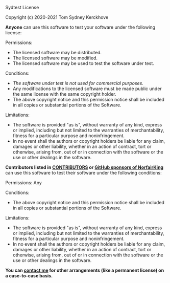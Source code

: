 Sydtest License

Copyright (c) 2020-2021 Tom Sydney Kerckhove

**Anyone** can use this software to test your software under the following license:


Permissions:
* The licensed software may be distributed.
* The licensed software may be modified.
* The licensed software may be used to test the software under test.

Conditions:
* _The software under test is not used for commercial purposes._
* Any modifications to the licensed software must be made public under the same license with the same copyright holder.
* The above copyright notice and this permission notice shall be included in all copies or substantial portions of the Software.

Limitations:
* The software is provided "as is", without warranty of any kind, express or implied, including but not limited to the warranties of merchantability, fitness for a particular purpose and noninfringement.
* In no event shall the authors or copyright holders be liable for any claim, damages or other liability, whether in an action of contract, tort or otherwise, arising from, out of or in connection with the software or the use or other dealings in the software.




**Contributors listed in [CONTRIBUTORS](./CONTRIBUTORS.md) or [GitHub sponsors of NorfairKing](https://github.com/sponsors/NorfairKing)** can use this software to test their software under the following conditions:

Permissions: Any

Conditions:
* The above copyright notice and this permission notice shall be included in all copies or substantial portions of the Software.

Limitations:
* The software is provided "as is", without warranty of any kind, express or implied, including but not limited to the warranties of merchantability, fitness for a particular purpose and noninfringement.
* In no event shall the authors or copyright holders be liable for any claim, damages or other liability, whether in an action of contract, tort or otherwise, arising from, out of or in connection with the software or the use or other dealings in the software.


**You can [contact me](https://cs-syd.eu/contact) for other arrangements (like a permanent license) on a case-to-case basis.**
